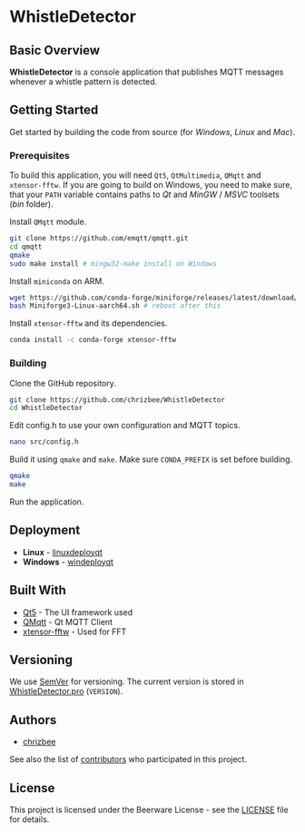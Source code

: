 # WhistleDetector

## Basic Overview
**WhistleDetector** is a console application that publishes MQTT messages whenever a whistle pattern is detected.

## Getting Started

Get started by building the code from source (for *Windows*, *Linux* and *Mac*).

### Prerequisites

To build this application, you will need `Qt5`, `QtMultimedia`, `QMqtt` and `xtensor-fftw`. If you are going to build on Windows, you need to make sure, that your `PATH` variable contains paths to *Qt* and *MinGW* / *MSVC* toolsets (*bin* folder).

Install `QMqtt` module.

```bash
git clone https://github.com/emqtt/qmqtt.git
cd qmqtt
qmake
sudo make install # mingw32-make install on Windows
```

Install `miniconda` on ARM.

```bash
wget https://github.com/conda-forge/miniforge/releases/latest/download/Miniforge3-Linux-aarch64.sh
bash Miniforge3-Linux-aarch64.sh # reboot after this
```

Install `xtensor-fftw` and its dependencies.

```bash
conda install -c conda-forge xtensor-fftw
```

### Building

Clone the GitHub repository.
```bash
git clone https://github.com/chrizbee/WhistleDetector
cd WhistleDetector
```

Edit config.h to use your own configuration and MQTT topics.

```bash
nano src/config.h
```

Build it using `qmake` and `make`. Make sure `CONDA_PREFIX` is set before building.

```bash
qmake
make
```
Run the application.
## Deployment

- **Linux** - [linuxdeployqt](https://github.com/probonopd/linuxdeployqt)
- **Windows** - [windeployqt](https://doc.qt.io/qt-5/windows-deployment.html)

## Built With

* [Qt5](https://www.qt.io/) - The UI framework used
* [QMqtt](https://github.com/emqx/qmqtt) - Qt MQTT Client
* [xtensor-fftw](https://github.com/xtensor-stack/xtensor-fftw) - Used for FFT

## Versioning

We use [SemVer](http://semver.org/) for versioning. The current version is stored in [WhistleDetector.pro](WhistleDetector.pro) (`VERSION`).

## Authors

- [chrizbee](https://github.com/chrizbee)

See also the list of [contributors](https://github.com/chrizbee/NewtonFractal/contributors) who participated in this project.

## License

This project is licensed under the Beerware License - see the [LICENSE](LICENSE) file for details.
